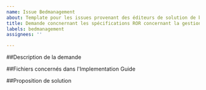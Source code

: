 ```yaml
---
name: Issue Bedmanagement
about: Template pour les issues provenant des éditeurs de solution de bedmanagement
title: Demande concnernant les spécifications ROR concernant la gestion du capacitaire
labels: bedmanagement
assignees: ''

---
```


##Description de la demande

##Fichiers concernés dans l'Implementation Guide

##Proposition de solution
